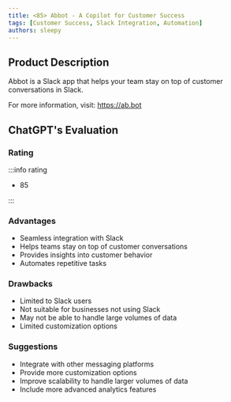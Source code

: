 ```yaml
---
title: <85> Abbot - A Copilot for Customer Success
tags: [Customer Success, Slack Integration, Automation]
authors: sleepy
---
```


## Product Description

Abbot is a Slack app that helps your team stay on top of customer conversations in Slack.

For more information, visit: https://ab.bot

## ChatGPT's Evaluation

### Rating

:::info rating

- 85

:::

### Advantages

- Seamless integration with Slack
- Helps teams stay on top of customer conversations
- Provides insights into customer behavior
- Automates repetitive tasks


### Drawbacks

- Limited to Slack users
- Not suitable for businesses not using Slack
- May not be able to handle large volumes of data
- Limited customization options

### Suggestions

- Integrate with other messaging platforms
- Provide more customization options
- Improve scalability to handle larger volumes of data
- Include more advanced analytics features